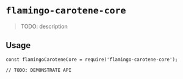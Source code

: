 # `flamingo-carotene-core`

> TODO: description

## Usage

```
const flamingoCaroteneCore = require('flamingo-carotene-core');

// TODO: DEMONSTRATE API
```
